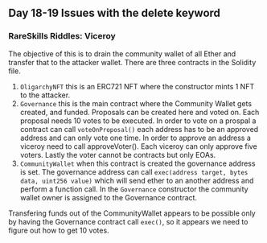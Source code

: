 
## Day 18-19 Issues with the delete keyword

### RareSkills Riddles: Viceroy

The objective of this is to drain the community wallet of all Ether and transfer that to the attacker wallet.  There are three contracts in the Solidity file.  

1. ```OligarchyNFT``` this is an ERC721 NFT where the constructor mints 1 NFT to the attacker. 
2. ```Governance``` this is the main contract where the Community Wallet gets created, and funded.  Proposals can be created here and voted on.  Each proposal needs 10 votes to be executed.  In order to vote on a prospal a contract can call ```voteOnProposal()``` each address has to be an approved address and can only vote one time.  In order to approve an address a viceroy need to call approveVoter().  Each viceroy can only approve five voters.  Lastly the voter cannot be contracts but only EOAs.  
3. ```CommunityWallet``` when this contract is created the governance address is set.  The governance address can call ```exec(address target, bytes data, uint256 value)``` which will send ether to an another address and perform a function call.   In the ```Governance``` constructor the community wallet owner is assigned to the Governance contract.  

Transfering funds out of the CommunityWallet appears to be possible only by having the Governance contract call ```exec()```, so it appears we need to figure out how to get 10 votes.  